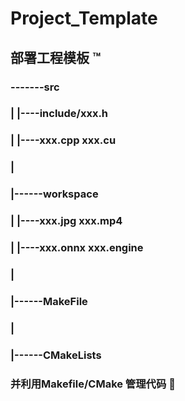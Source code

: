 # Project_Template

## 部署工程模板 ™️

### -------src
### |       |----include/xxx.h
### |       |----xxx.cpp xxx.cu
### |
### |------workspace
### |       |----xxx.jpg  xxx.mp4
### |       |----xxx.onnx xxx.engine
### |
### |------MakeFile
### |
### |------CMakeLists


### 并利用Makefile/CMake 管理代码 💁